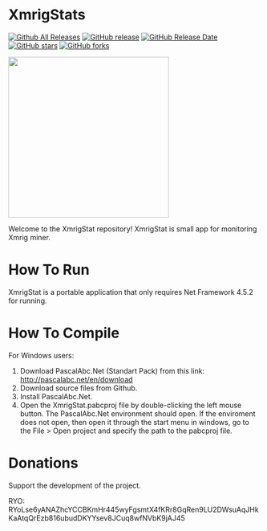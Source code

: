 # XmrigStats
[![Github All Releases](https://img.shields.io/github/downloads/Petrprogs/XmrigStats/total.svg)](https://github.com/Petrprogs/XmrigStats/releases)
[![GitHub release](https://img.shields.io/github/release/Petrprogs/XmrigStats/all.svg)](https://github.com/Petrprogs/XmrigStats/releases)
[![GitHub Release Date](https://img.shields.io/github/release-date-pre/Petrprogs/XmrigStats.svg)](https://github.com/Petrprogs/XmrigStats/releases)
[![GitHub stars](https://img.shields.io/github/stars/Petrprogs/XmrigStats.svg)](https://github.com/Petrprogs/XmrigStats/stargazers)
[![GitHub forks](https://img.shields.io/github/forks/Petrprogs/XmrigStats.svg)](https://github.com/Petrprogs/XmrigStats/network)

<img src="https://a.radikal.ru/a19/2107/d2/a7f63d06d326.png" width="320" >

Welcome to the XmrigStat repository! XmrigStat is small app for monitoring Xmrig miner.

# How To Run
XmrigStat is a portable application that only requires Net Framework 4.5.2 for running.

# How To Compile
For Windows users:
1. Download PascalAbc.Net (Standart Pack) from this link: http://pascalabc.net/en/download 
2. Download source files from Github.
3. Install PascalAbc.Net.
4. Open the XmrigStat.pabcproj file by double-clicking the left mouse button. The PascalAbc.Net environment should open. If the enviroment does not open, then open it through the start menu in windows, go to the File > Open project and specify the path to the pabcproj file.

# Donations
Support the development of the project.

RYO: RYoLse6yANAZhcYCCBKmHr445wyFgsmtX4fKRr8GqRen9LU2DWsuAqJHkKaAtqQrEzb816ubudDKYYsev8JCuq8wfNVbK9jAJ45
